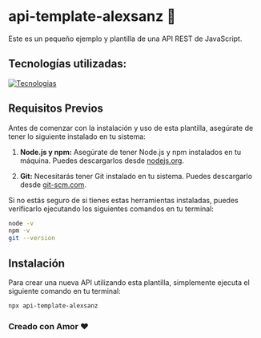 # api-template-alexsanz 🚀

Este es un pequeño ejemplo y plantilla de una API REST de JavaScript.

## Tecnologías utilizadas:

[![Tecnologias](https://skillicons.dev/icons?i=javascript,nodejs,mongodb&perline=3)](https://skillicons.dev)

## Requisitos Previos

Antes de comenzar con la instalación y uso de esta plantilla, asegúrate de tener lo siguiente instalado en tu sistema:

1. **Node.js y npm:** Asegúrate de tener Node.js y npm instalados en tu máquina. Puedes descargarlos desde [nodejs.org](https://nodejs.org/).

2. **Git:** Necesitarás tener Git instalado en tu sistema. Puedes descargarlo desde [git-scm.com](https://git-scm.com/).

Si no estás seguro de si tienes estas herramientas instaladas, puedes verificarlo ejecutando los siguientes comandos en tu terminal:

```sh
node -v
npm -v
git --version
```

## Instalación

Para crear una nueva API utilizando esta plantilla, simplemente ejecuta el siguiente comando en tu terminal:

```sh
npx api-template-alexsanz
```
### Creado con Amor ❤️
